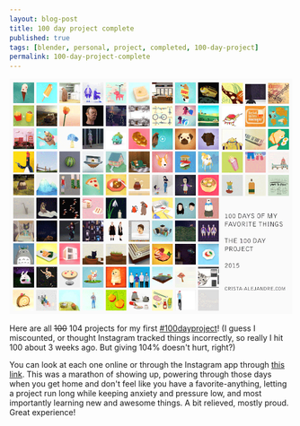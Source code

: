 ```yaml
---
layout: blog-post
title: 100 day project complete
published: true
tags: [blender, personal, project, completed, 100-day-project]
permalink: 100-day-project-complete
---
```

![100 days of my favorite things, for the 100 day project](/images/blog/100-days-complete.png)

Here are all <s>100</s> 104 projects for my first [#100dayproject](/blog/100-day-project)! (I guess I miscounted, or thought Instagram tracked things incorrectly, so really I hit 100 about 3 weeks ago. But giving 104% doesn't hurt, right?)

You can look at each one online or through the Instagram app through [this link](//instagram.com/explore/tags/100daysofmft). This was a marathon of showing up, powering through those days when you get home and don't feel like you have a favorite-anything, letting a project run long while keeping anxiety and pressure low, and most importantly learning new and awesome things. A bit relieved, mostly proud. Great experience!
